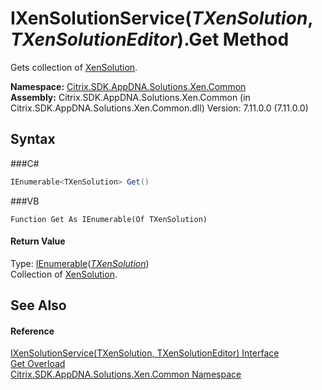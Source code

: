 # IXenSolutionService(*TXenSolution*, *TXenSolutionEditor*).Get Method 
 

Gets collection of <a href="T_Citrix_SDK_AppDNA_Solutions_Xen_Common_XenSolution">XenSolution</a>.

**Namespace:**&nbsp;<a href="N_Citrix_SDK_AppDNA_Solutions_Xen_Common">Citrix.SDK.AppDNA.Solutions.Xen.Common</a><br />**Assembly:**&nbsp;Citrix.SDK.AppDNA.Solutions.Xen.Common (in Citrix.SDK.AppDNA.Solutions.Xen.Common.dll) Version: 7.11.0.0 (7.11.0.0)

## Syntax

###C#
```csharp
IEnumerable<TXenSolution> Get()
```

###VB
```vbnet
Function Get As IEnumerable(Of TXenSolution)
```


#### Return Value
Type: <a href="http://msdn2.microsoft.com/en-us/library/9eekhta0" target="_blank">IEnumerable</a>(<a href="T_Citrix_SDK_AppDNA_Solutions_Xen_Common_IXenSolutionService_2">*TXenSolution*</a>)<br />Collection of <a href="T_Citrix_SDK_AppDNA_Solutions_Xen_Common_XenSolution">XenSolution</a>.

## See Also


#### Reference
<a href="T_Citrix_SDK_AppDNA_Solutions_Xen_Common_IXenSolutionService_2">IXenSolutionService(TXenSolution, TXenSolutionEditor) Interface</a><br /><a href="Overload_Citrix_SDK_AppDNA_Solutions_Xen_Common_IXenSolutionService_2_Get">Get Overload</a><br /><a href="N_Citrix_SDK_AppDNA_Solutions_Xen_Common">Citrix.SDK.AppDNA.Solutions.Xen.Common Namespace</a><br />